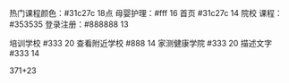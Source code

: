 热门课程颜色：#31c27c 18点
母婴护理：#fff 16
首页 #31c27c  14
院校 课程：#353535
登录注册：#888888 13

培训学校 #333 20
查看附近学校 #888 14
家测健康学院 #333 20
描述文字 #333 14




371+23